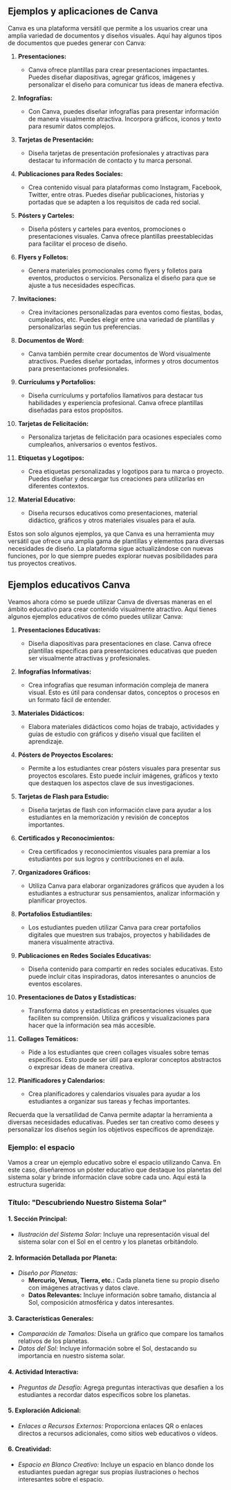 ## Ejemplos y aplicaciones de Canva

Canva es una plataforma versátil que permite a los usuarios crear una amplia variedad de documentos y diseños visuales. Aquí hay algunos tipos de documentos que puedes generar con Canva:

1. **Presentaciones:**
   - Canva ofrece plantillas para crear presentaciones impactantes. Puedes diseñar diapositivas, agregar gráficos, imágenes y personalizar el diseño para comunicar tus ideas de manera efectiva.

2. **Infografías:**
   - Con Canva, puedes diseñar infografías para presentar información de manera visualmente atractiva. Incorpora gráficos, iconos y texto para resumir datos complejos.

3. **Tarjetas de Presentación:**
   - Diseña tarjetas de presentación profesionales y atractivas para destacar tu información de contacto y tu marca personal.

4. **Publicaciones para Redes Sociales:**
   - Crea contenido visual para plataformas como Instagram, Facebook, Twitter, entre otras. Puedes diseñar publicaciones, historias y portadas que se adapten a los requisitos de cada red social.

5. **Pósters y Carteles:**
   - Diseña pósters y carteles para eventos, promociones o presentaciones visuales. Canva ofrece plantillas preestablecidas para facilitar el proceso de diseño.

6. **Flyers y Folletos:**
   - Genera materiales promocionales como flyers y folletos para eventos, productos o servicios. Personaliza el diseño para que se ajuste a tus necesidades específicas.

7. **Invitaciones:**
   - Crea invitaciones personalizadas para eventos como fiestas, bodas, cumpleaños, etc. Puedes elegir entre una variedad de plantillas y personalizarlas según tus preferencias.

8. **Documentos de Word:**
   - Canva también permite crear documentos de Word visualmente atractivos. Puedes diseñar portadas, informes y otros documentos para presentaciones profesionales.

9. **Currículums y Portafolios:**
   - Diseña currículums y portafolios llamativos para destacar tus habilidades y experiencia profesional. Canva ofrece plantillas diseñadas para estos propósitos.

10. **Tarjetas de Felicitación:**
    - Personaliza tarjetas de felicitación para ocasiones especiales como cumpleaños, aniversarios o eventos festivos.

11. **Etiquetas y Logotipos:**
    - Crea etiquetas personalizadas y logotipos para tu marca o proyecto. Puedes diseñar y descargar tus creaciones para utilizarlas en diferentes contextos.

12. **Material Educativo:**
    - Diseña recursos educativos como presentaciones, material didáctico, gráficos y otros materiales visuales para el aula.

Estos son solo algunos ejemplos, ya que Canva es una herramienta muy versátil que ofrece una amplia gama de plantillas y elementos para diversas necesidades de diseño. La plataforma sigue actualizándose con nuevas funciones, por lo que siempre puedes explorar nuevas posibilidades para tus proyectos creativos.


## Ejemplos educativos Canva

Veamos ahora cómo se puede utilizar Canva de diversas maneras en el ámbito educativo para crear contenido visualmente atractivo. Aquí tienes algunos ejemplos educativos de cómo puedes utilizar Canva:

1. **Presentaciones Educativas:**
   - Diseña diapositivas para presentaciones en clase. Canva ofrece plantillas específicas para presentaciones educativas que pueden ser visualmente atractivas y profesionales.

2. **Infografías Informativas:**
   - Crea infografías que resuman información compleja de manera visual. Esto es útil para condensar datos, conceptos o procesos en un formato fácil de entender.

3. **Materiales Didácticos:**
   - Elabora materiales didácticos como hojas de trabajo, actividades y guías de estudio con gráficos y diseño visual que faciliten el aprendizaje.

4. **Pósters de Proyectos Escolares:**
   - Permite a los estudiantes crear pósters visuales para presentar sus proyectos escolares. Esto puede incluir imágenes, gráficos y texto que destaquen los aspectos clave de sus investigaciones.

5. **Tarjetas de Flash para Estudio:**
   - Diseña tarjetas de flash con información clave para ayudar a los estudiantes en la memorización y revisión de conceptos importantes.

6. **Certificados y Reconocimientos:**
   - Crea certificados y reconocimientos visuales para premiar a los estudiantes por sus logros y contribuciones en el aula.

7. **Organizadores Gráficos:**
   - Utiliza Canva para elaborar organizadores gráficos que ayuden a los estudiantes a estructurar sus pensamientos, analizar información y planificar proyectos.

8. **Portafolios Estudiantiles:**
   - Los estudiantes pueden utilizar Canva para crear portafolios digitales que muestren sus trabajos, proyectos y habilidades de manera visualmente atractiva.

9. **Publicaciones en Redes Sociales Educativas:**
   - Diseña contenido para compartir en redes sociales educativas. Esto puede incluir citas inspiradoras, datos interesantes o anuncios de eventos escolares.

10. **Presentaciones de Datos y Estadísticas:**
    - Transforma datos y estadísticas en presentaciones visuales que faciliten su comprensión. Utiliza gráficos y visualizaciones para hacer que la información sea más accesible.

11. **Collages Temáticos:**
    - Pide a los estudiantes que creen collages visuales sobre temas específicos. Esto puede ser útil para explorar conceptos abstractos o expresar ideas de manera creativa.

12. **Planificadores y Calendarios:**
    - Crea planificadores y calendarios visuales para ayudar a los estudiantes a organizar sus tareas y fechas importantes.

Recuerda que la versatilidad de Canva permite adaptar la herramienta a diversas necesidades educativas. Puedes ser tan creativo como desees y personalizar los diseños según los objetivos específicos de aprendizaje.

### Ejemplo: el espacio

Vamos a crear un ejemplo educativo sobre el espacio utilizando Canva. En este caso, diseñaremos un póster educativo que destaque los planetas del sistema solar y brinde información clave sobre cada uno. Aquí está la estructura sugerida:

### Título: "Descubriendo Nuestro Sistema Solar"

#### **1. Sección Principal:**
   - *Ilustración del Sistema Solar:* Incluye una representación visual del sistema solar con el Sol en el centro y los planetas orbitándolo.

#### **2. Información Detallada por Planeta:**
   - *Diseño por Planetas:*
     - **Mercurio, Venus, Tierra, etc.:** Cada planeta tiene su propio diseño con imágenes atractivas y datos clave.
     - **Datos Relevantes:** Incluye información sobre tamaño, distancia al Sol, composición atmosférica y datos interesantes.

#### **3. Características Generales:**
   - *Comparación de Tamaños:* Diseña un gráfico que compare los tamaños relativos de los planetas.
   - *Datos del Sol:* Incluye información sobre el Sol, destacando su importancia en nuestro sistema solar.

#### **4. Actividad Interactiva:**
   - *Preguntas de Desafío:* Agrega preguntas interactivas que desafíen a los estudiantes a recordar datos específicos sobre los planetas.

#### **5. Exploración Adicional:**
   - *Enlaces a Recursos Externos:* Proporciona enlaces QR o enlaces directos a recursos adicionales, como sitios web educativos o vídeos.

#### **6. Creatividad:**
   - *Espacio en Blanco Creativo:* Incluye un espacio en blanco donde los estudiantes puedan agregar sus propias ilustraciones o hechos interesantes sobre el espacio.

